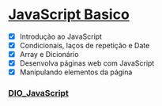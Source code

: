 # [JavaScript Basico](https://github.com/kakanew/DIO_JavaScript/tree/master/Innovation_JavaScript_Basico)

- [x] Introdução ao JavaScript
- [x] Condicionais, laços de repetição e Date
- [x] Array e Dicionário
- [x] Desenvolva páginas web com JavaScript
- [x] Manipulando elementos da página

### [DIO_JavaScript](https://github.com/kakanew/DIO_JavaScript)